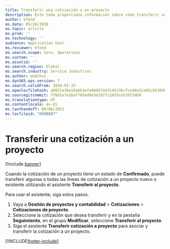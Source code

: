 ```yaml
---
title: Transferir una cotización a un proyecto
description: Este tema proporciona información sobre cómo transferir una cotización a un proyecto nuevo o existente.
author: kfend
ms.date: 05/28/2020
ms.topic: article
ms.prod: ''
ms.technology: ''
audience: Application User
ms.reviewer: kfend
ms.search.scope: Core, Operations
ms.custom: ''
ms.assetid: ''
ms.search.region: Global
ms.search.industry: Service industries
ms.author: andchoi
ms.dyn365.ops.version: 7
ms.search.validFrom: 2019-01-15
ms.openlocfilehash: a0021e36a18abb3efe86687a43145136cfcedda1ce85c92304608bf2e7270598
ms.sourcegitcommit: 7f8d1e7a16af769adb43d1877c28fdce53975db8
ms.translationtype: HT
ms.contentlocale: es-ES
ms.lasthandoff: 08/06/2021
ms.locfileid: "6998887"
---
```

# <a name="transfer-a-quotation-to-a-project"></a>Transferir una cotización a un proyecto

[!include [banner](../includes/banner.md)]

Cuando la cotización de un proyecto tiene un estado de **Confirmado**, puede transferir algunas o todas las líneas de cotización a un proyecto nuevo o existente utilizando el asistente **Transferir al proyecto**. 

Para usar el asistente, siga estos pasos.

1. Vaya a **Gestión de proyectos y contabilidad** > **Cotizaciones** > **Cotizaciones de proyecto**.
2. Seleccione la cotización que desea transferir y en la pestaña **Seguimiento**, en el grupo **Modificar**, seleccione **Transferir al proyecto**.
3. Siga el asistente **Transferir cotización a proyecto** para asociar y transferir la cotización a un proyecto.


[!INCLUDE[footer-include](../includes/footer-banner.md)]